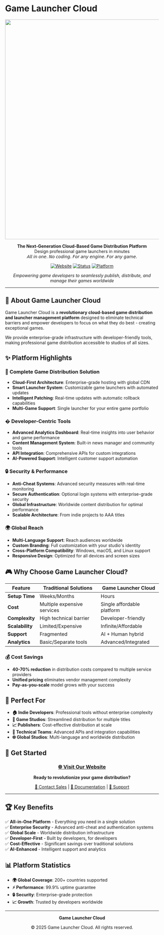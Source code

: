 # Game Launcher Cloud

<div align="center">
  
<img width="2800" height="720" alt="GameLauncherCloud_Large" src="https://github.com/user-attachments/assets/470938b5-fd0a-4a05-bedb-f0392e01a683" />

**The Next-Generation Cloud-Based Game Distribution Platform**
<br>
Design professional game launchers in minutes
<br>
𝘈𝘭𝘭 𝘪𝘯 𝘰𝘯𝘦. 𝘕𝘰 𝘤𝘰𝘥𝘪𝘯𝘨. 𝘍𝘰𝘳 𝘢𝘯𝘺 𝘦𝘯𝘨𝘪𝘯𝘦. 𝘍𝘰𝘳 𝘢𝘯𝘺 𝘨𝘢𝘮𝘦.

[![Website](https://img.shields.io/badge/Website-gamelauncher.cloud-blue?style=for-the-badge&logo=internet-explorer)](https://gamelauncher.cloud/)
[![Status](https://img.shields.io/badge/Status-Live-success?style=for-the-badge)](https://gamelauncher.cloud/)
[![Platform](https://img.shields.io/badge/Platform-Cross--Platform-orange?style=for-the-badge)](https://gamelauncher.cloud/)

_Empowering game developers to seamlessly publish, distribute, and manage their games worldwide_

</div>

---

## 🚀 About Game Launcher Cloud

Game Launcher Cloud is a **revolutionary cloud-based game distribution and launcher management platform** designed to eliminate technical barriers and empower developers to focus on what they do best - creating exceptional games.

We provide enterprise-grade infrastructure with developer-friendly tools, making professional game distribution accessible to studios of all sizes.

## ✨ Platform Highlights

### 🎯 **Complete Game Distribution Solution**

- **Cloud-First Architecture**: Enterprise-grade hosting with global CDN
- **Smart Launcher System**: Customizable game launchers with automated updates
- **Intelligent Patching**: Real-time updates with automatic rollback capabilities
- **Multi-Game Support**: Single launcher for your entire game portfolio

### �️ **Developer-Centric Tools**

- **Advanced Analytics Dashboard**: Real-time insights into user behavior and game performance
- **Content Management System**: Built-in news manager and community tools
- **API Integration**: Comprehensive APIs for custom integrations
- **AI-Powered Support**: Intelligent customer support automation

### 🔒 **Security & Performance**

- **Anti-Cheat Systems**: Advanced security measures with real-time monitoring
- **Secure Authentication**: Optional login systems with enterprise-grade security
- **Global Infrastructure**: Worldwide content distribution for optimal performance
- **Scalable Architecture**: From indie projects to AAA titles

### 🌍 **Global Reach**

- **Multi-Language Support**: Reach audiences worldwide
- **Custom Branding**: Full customization with your studio's identity
- **Cross-Platform Compatibility**: Windows, macOS, and Linux support
- **Responsive Design**: Optimized for all devices and screen sizes

## 🎮 Why Choose Game Launcher Cloud?

| Feature         | Traditional Solutions       | Game Launcher Cloud        |
| --------------- | --------------------------- | -------------------------- |
| **Setup Time**  | Weeks/Months                | Hours                      |
| **Cost**        | Multiple expensive services | Single affordable platform |
| **Complexity**  | High technical barrier      | Developer-friendly         |
| **Scalability** | Limited/Expensive           | Infinite/Affordable        |
| **Support**     | Fragmented                  | AI + Human hybrid          |
| **Analytics**   | Basic/Separate tools        | Advanced/Integrated        |

### 💰 **Cost Savings**

- **40-70% reduction** in distribution costs compared to multiple service providers
- **Unified pricing** eliminates vendor management complexity
- **Pay-as-you-scale** model grows with your success

## 🎯 Perfect For

- **🏠 Indie Developers**: Professional tools without enterprise complexity
- **🏢 Game Studios**: Streamlined distribution for multiple titles
- **📈 Publishers**: Cost-effective distribution at scale
- **🔧 Technical Teams**: Advanced APIs and integration capabilities
- **🌐 Global Studios**: Multi-language and worldwide distribution

## 🔗 Get Started

<div align="center">

### [🌐 Visit Our Website](https://gamelauncher.cloud/)

**Ready to revolutionize your game distribution?**

[📧 Contact Sales](https://gamelauncher.cloud/contact) | [📖 Documentation](https://gamelauncher.cloud/docs) | [💬 Support](https://gamelauncher.cloud/support)

</div>

---

## 🏆 Key Benefits

✅ **All-in-One Platform** - Everything you need in a single solution  
✅ **Enterprise Security** - Advanced anti-cheat and authentication systems  
✅ **Global Scale** - Worldwide distribution infrastructure  
✅ **Developer-First** - Built by developers, for developers  
✅ **Cost-Effective** - Significant savings over traditional solutions  
✅ **AI-Enhanced** - Intelligent support and analytics

## 📊 Platform Statistics

- **🌍 Global Coverage**: 200+ countries supported
- **⚡ Performance**: 99.9% uptime guarantee
- **🔒 Security**: Enterprise-grade protection
- **📈 Growth**: Trusted by developers worldwide

---

<div align="center">

**Game Launcher Cloud**

© 2025 Game Launcher Cloud. All rights reserved.

</div>
